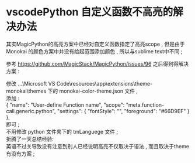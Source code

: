 # vscodePython 自定义函数不高亮的解决办法 

其实MagicPython的高亮方案中已经对自定义函数指定了高亮scope , 但是由于 Monokai 的颜色方案中并没有给起范围添加颜色 , 所以与sublime text中不同 ; 

参考 https://github.com/MagicStack/MagicPython/issues/96 之后得到得解决方案 : 

修改 ...\Microsoft VS Code\resources\app\extensions\theme-monokai\themes 下的 monokai-color-theme.json 文件 ,   
添加 :  
		{
			"name": "User-define Function name",
			"scope": "meta.function-call.generic.python",
			"settings": {
				"fontStyle": "",
				"foreground": "#66D9EF"
			}
		},	
即可 ;  
不用修改 python 文件夹下的 tmLanguege 文件 ;  
折腾了一天总结经验:      
英语不过关导致没有注意到别人已经说明高亮不仅取决于语法 , 而且取决于theme有没有方案 ;  


